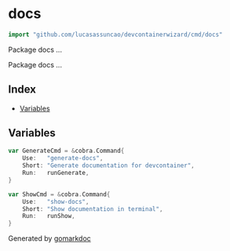 <!-- gomarkdoc:embed:start -->

<!-- Code generated by gomarkdoc. DO NOT EDIT -->

# docs

```go
import "github.com/lucasassuncao/devcontainerwizard/cmd/docs"
```

Package docs ...

Package docs ...

## Index

- [Variables](<#variables>)


## Variables

<a name="GenerateCmd"></a>

```go
var GenerateCmd = &cobra.Command{
    Use:   "generate-docs",
    Short: "Generate documentation for devcontainer",
    Run:   runGenerate,
}
```

<a name="ShowCmd"></a>

```go
var ShowCmd = &cobra.Command{
    Use:   "show-docs",
    Short: "Show documentation in terminal",
    Run:   runShow,
}
```

Generated by [gomarkdoc](<https://github.com/princjef/gomarkdoc>)


<!-- gomarkdoc:embed:end -->